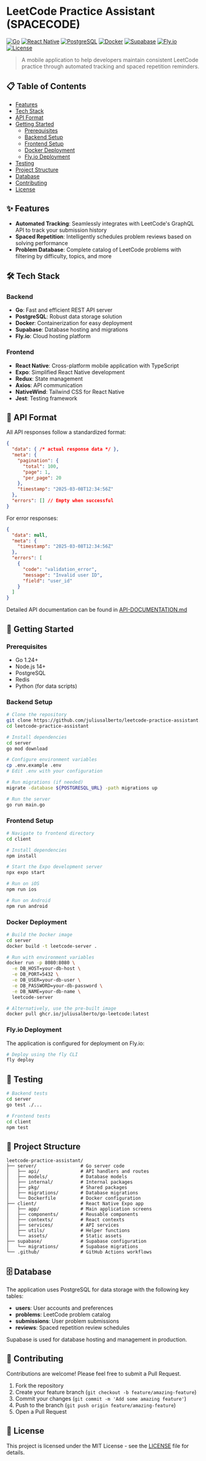 # LeetCode Practice Assistant (SPACECODE)

[![Go](https://img.shields.io/badge/Go-1.24+-00ADD8?style=flat&logo=go)](https://go.dev/)
[![React Native](https://img.shields.io/badge/React_Native-Expo-61DAFB?style=flat&logo=react)](https://reactnative.dev/)
[![PostgreSQL](https://img.shields.io/badge/PostgreSQL-latest-336791?style=flat&logo=postgresql)](https://www.postgresql.org/)
[![Docker](https://img.shields.io/badge/Docker-latest-2496ED?style=flat&logo=docker)](https://www.docker.com/)
[![Supabase](https://img.shields.io/badge/Supabase-Database-3ECF8E?style=flat&logo=supabase)](https://supabase.com/)
[![Fly.io](https://img.shields.io/badge/Fly.io-Deployment-9A50FF?style=flat&logo=fly-dot-io)](https://fly.io/)
[![License](https://img.shields.io/badge/License-MIT-blue.svg)](LICENSE)

> A mobile application to help developers maintain consistent LeetCode practice through automated tracking and spaced repetition reminders.

## 📋 Table of Contents

- [Features](#-features)
- [Tech Stack](#-tech-stack)
- [API Format](#-api-format)
- [Getting Started](#-getting-started)
  - [Prerequisites](#prerequisites)
  - [Backend Setup](#backend-setup)
  - [Frontend Setup](#frontend-setup)
  - [Docker Deployment](#docker-deployment)
  - [Fly.io Deployment](#flyio-deployment)
- [Testing](#-testing)
- [Project Structure](#-project-structure)
- [Database](#-database)
- [Contributing](#-contributing)
- [License](#-license)

## ✨ Features

- **Automated Tracking**: Seamlessly integrates with LeetCode's GraphQL API to track your submission history
- **Spaced Repetition**: Intelligently schedules problem reviews based on solving performance
- **Problem Database**: Complete catalog of LeetCode problems with filtering by difficulty, topics, and more

## 🛠 Tech Stack

### Backend
- **Go**: Fast and efficient REST API server
- **PostgreSQL**: Robust data storage solution
- **Docker**: Containerization for easy deployment
- **Supabase**: Database hosting and migrations
- **Fly.io**: Cloud hosting platform

### Frontend
- **React Native**: Cross-platform mobile application with TypeScript
- **Expo**: Simplified React Native development
- **Redux**: State management
- **Axios**: API communication
- **NativeWind**: Tailwind CSS for React Native
- **Jest**: Testing framework

## 📡 API Format

All API responses follow a standardized format:

```json
{
  "data": { /* actual response data */ },
  "meta": {
    "pagination": { 
      "total": 100, 
      "page": 1, 
      "per_page": 20 
    },
    "timestamp": "2025-03-08T12:34:56Z"
  },
  "errors": [] // Empty when successful
}
```

For error responses:

```json
{
  "data": null,
  "meta": {
    "timestamp": "2025-03-08T12:34:56Z"
  },
  "errors": [
    {
      "code": "validation_error",
      "message": "Invalid user ID",
      "field": "user_id"
    }
  ]
}
```

Detailed API documentation can be found in [API-DOCUMENTATION.md](server/API-DOCUMENTATION.md)

## 🚀 Getting Started

### Prerequisites

- Go 1.24+
- Node.js 14+
- PostgreSQL
- Redis
- Python (for data scripts)

### Backend Setup

```bash
# Clone the repository
git clone https://github.com/juliusalberto/leetcode-practice-assistant.git
cd leetcode-practice-assistant

# Install dependencies
cd server
go mod download

# Configure environment variables
cp .env.example .env
# Edit .env with your configuration

# Run migrations (if needed)
migrate -database ${POSTGRESQL_URL} -path migrations up

# Run the server
go run main.go
```

### Frontend Setup

```bash
# Navigate to frontend directory
cd client

# Install dependencies
npm install

# Start the Expo development server
npx expo start

# Run on iOS
npm run ios

# Run on Android
npm run android
```

### Docker Deployment

```bash
# Build the Docker image
cd server
docker build -t leetcode-server .

# Run with environment variables
docker run -p 8080:8080 \
  -e DB_HOST=your-db-host \
  -e DB_PORT=5432 \
  -e DB_USER=your-db-user \
  -e DB_PASSWORD=your-db-password \
  -e DB_NAME=your-db-name \
  leetcode-server

# Alternatively, use the pre-built image
docker pull ghcr.io/juliusalberto/go-leetcode:latest
```

### Fly.io Deployment

The application is configured for deployment on Fly.io:

```bash
# Deploy using the fly CLI
fly deploy
```

## 🧪 Testing

```bash
# Backend tests
cd server
go test ./...

# Frontend tests
cd client
npm test
```

## 📂 Project Structure

```
leetcode-practice-assistant/
├── server/                # Go server code
│   ├── api/               # API handlers and routes
│   ├── models/            # Database models
│   ├── internal/          # Internal packages
│   ├── pkg/               # Shared packages
│   ├── migrations/        # Database migrations
│   └── Dockerfile         # Docker configuration
├── client/                # React Native Expo app
│   ├── app/               # Main application screens
│   ├── components/        # Reusable components
│   ├── contexts/          # React contexts
│   ├── services/          # API services
│   ├── utils/             # Helper functions
│   └── assets/            # Static assets
├── supabase/              # Supabase configuration
│   └── migrations/        # Supabase migrations
└── .github/               # GitHub Actions workflows
```

## 🗄 Database

The application uses PostgreSQL for data storage with the following key tables:

- **users**: User accounts and preferences
- **problems**: LeetCode problem catalog
- **submissions**: User problem submissions
- **reviews**: Spaced repetition review schedules

Supabase is used for database hosting and management in production.

## 👥 Contributing

Contributions are welcome! Please feel free to submit a Pull Request.

1. Fork the repository
2. Create your feature branch (`git checkout -b feature/amazing-feature`)
3. Commit your changes (`git commit -m 'Add some amazing feature'`)
4. Push to the branch (`git push origin feature/amazing-feature`)
5. Open a Pull Request

## 📄 License

This project is licensed under the MIT License - see the [LICENSE](LICENSE) file for details.
